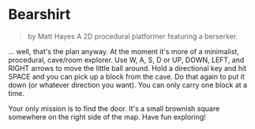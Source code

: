# Bearshirt
>by Matt Hayes
>A 2D procedural platformer featuring a berserker.

… well, that's the plan anyway. At the moment it's more of a minimalist, procedural, cave/room explorer. Use W, A, S, D or UP, DOWN, LEFT, and RIGHT arrows to move the little ball around. Hold a directional key and hit SPACE and you can pick up a block from the cave. Do that again to put it down (or whatever direction you want). You can only carry one block at a time.

Your only mission is to find the door. It's a small brownish square somewhere on the right side of the map. Have fun exploring!
